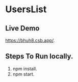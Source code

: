 # UsersList

## Live Demo
https://bhuh8.csb.app/.

## Steps To Run locally.
1) npm install.
2) npm start.
